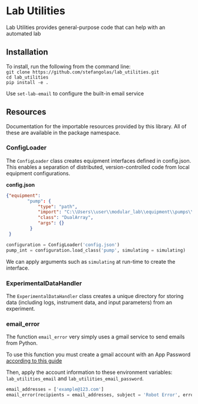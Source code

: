 # Lab Utilities
Lab Utilities provides general-purpose code that can help with an automated lab

## Installation

To install, run the following from the command line: </br>
`git clone https://github.com/stefangolas/lab_utilities.git` </br>
`cd lab_utilities` </br>
`pip install -e .` </br>

Use `set-lab-email` to configure the built-in email service

## Resources

Documentation for the importable resources provided by this library. All of these are available in the package namespace.

### ConfigLoader

The `ConfigLoader` class creates equipment interfaces defined in config.json. This enables a separation of distributed, version-controlled code from local equipment configurations.

**config.json**
```json
{"equipment":
        "pump": {
            "type": "path",
            "import": "C:\\Users\\user\\modular_lab\\equipment\\pumps\\agrow_pumps",
            "class": "DualArray",
            "args": {}
         }
 }

```

```python
configuration = ConfigLoader('config.json')
pump_int = configuration.load_class('pump', simulating = simulating)
```

We can apply arguments such as `simulating` at run-time to create the interface. 

### ExperimentalDataHandler

The `ExperimentalDataHandler` class creates a unique directory for storing data (including logs, instrument data, and input parameters) from an experiment.

### email_error
The function `email_error` very simply uses a gmail service to send emails from Python.

To use this function you must create a gmail account with an App Password [according to this guide](https://towardsdatascience.com/how-to-easily-automate-emails-with-python-8b476045c151)

Then, apply the account information to these environment variables: `lab_utilities_email` and `lab_utilities_email_password`.

```python
email_addresses = ['example@123.com']
email_error(recipients = email_addresses, subject = 'Robot Error', error='Exception Raised')
```



